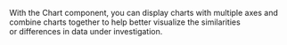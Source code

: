 With the Chart component, you can display charts with multiple axes and combine charts together to&nbsp;help better visualize the similarities or&nbsp;differences in&nbsp;data under investigation.